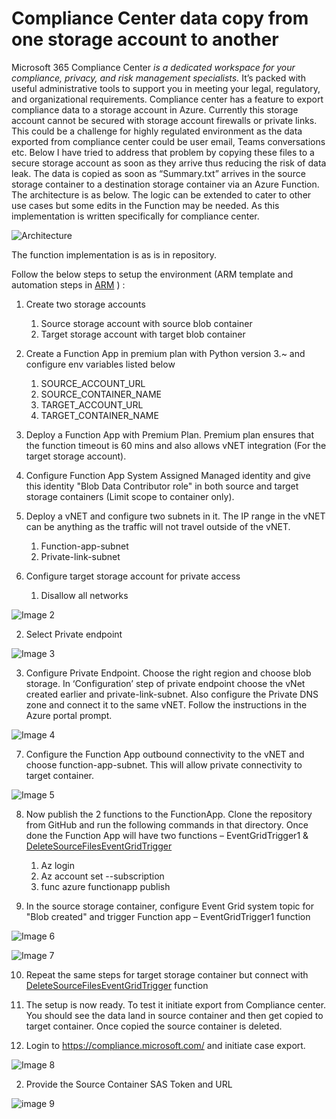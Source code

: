 ﻿# Compliance Center data copy from one storage account to another

Microsoft 365 Compliance Center *is a dedicated workspace for your compliance, privacy, and risk management specialists.* It’s packed with useful administrative tools to support you in meeting your legal, regulatory, and organizational requirements. Compliance center has a feature to export compliance data to a storage account in Azure. Currently this storage account cannot be secured with storage account firewalls or private links. This could be a challenge for highly regulated environment as the data exported from compliance center could be user email, Teams conversations etc. Below I have tried to address that problem by copying these files to a secure storage account as soon as they arrive thus reducing the risk of data leak. The data is copied as soon as “Summary.txt”  arrives in the source storage container to a destination storage container via an Azure Function. The architecture is as below. The logic can be extended to cater to other use cases but some edits in the Function may be needed. As this implementation is written specifically for compliance center.

![Architecture](images/img001.png)

The function implementation is as is in repository. 

Follow the below steps to setup the environment (ARM template and automation steps in [ARM](ARM) ) :

1. Create two storage accounts 
   1. Source storage account with source blob container
   2. Target storage account with target blob container
2. Create a Function App in premium plan with Python version 3.~ and configure env variables listed below
   1. SOURCE\_ACCOUNT\_URL
   2. SOURCE\_CONTAINER\_NAME
   3. TARGET\_ACCOUNT\_URL
   4. TARGET\_CONTAINER\_NAME
3. Deploy a Function App with Premium Plan. Premium plan ensures that the function timeout is 60 mins and also allows vNET integration (For the target storage account).

4. Configure Function App System Assigned Managed identity and give this identity "Blob Data Contributor role" in both source and target storage containers (Limit scope to container only).

5. Deploy a vNET and configure two subnets in it. The IP range in the vNET can be anything as the traffic will not travel outside of the vNET.
   1. Function-app-subnet 
   2. Private-link-subnet
   
6. Configure target storage account for private access
   1. Disallow all networks

![Image 2](images/img002.png)
   
   2. Select Private endpoint

![Image 3](images/img003.png)
   
   3. Configure Private Endpoint. Choose the right region and choose blob storage. In ‘Configuration’ step of private endpoint choose the vNet created earlier and private-link-subnet. Also configure the Private DNS zone and connect it to the same vNET. Follow the instructions in the Azure portal prompt.

![Image 4](images/img004.png)

7. Configure the Function App outbound connectivity to the vNET and choose function-app-subnet. This will allow private connectivity to target container.

![Image 5](images/img005.png)
   
8. Now publish the 2 functions to the FunctionApp. Clone the repository from GitHub and run the following commands in that directory. Once done the Function App will have two functions – EventGridTrigger1 & [DeleteSourceFilesEventGridTrigger](https://github.com/SahanaPrabhakar/Azure/tree/main/CopyDataBetweenStorageAccounts/DeleteSourceFilesEventGridTrigger "DeleteSourceFilesEventGridTrigger")
   1. Az login 
   2. Az account set --subscription <sub id>
   3. func azure functionapp publish <function app name>
   
9. In the source storage container, configure Event Grid system topic for "Blob created" and trigger Function app – EventGridTrigger1 function

![Image 6](images/img006.png)

![Image 7](images/img007.png)

10. Repeat the same steps for target storage container but connect with [DeleteSourceFilesEventGridTrigger](https://github.com/SahanaPrabhakar/Azure/tree/main/CopyDataBetweenStorageAccounts/DeleteSourceFilesEventGridTrigger "DeleteSourceFilesEventGridTrigger") function
   
11. The setup is now ready. To test it initiate export from Compliance center. You should see the data land in source container and then get copied to target container. Once copied the source container is deleted.
   1. Login to <https://compliance.microsoft.com/> and initiate case export.

![Image 8](images/img008.png)
   
   2. Provide the Source Container SAS Token and URL 

![image 9](images/img009.png)




